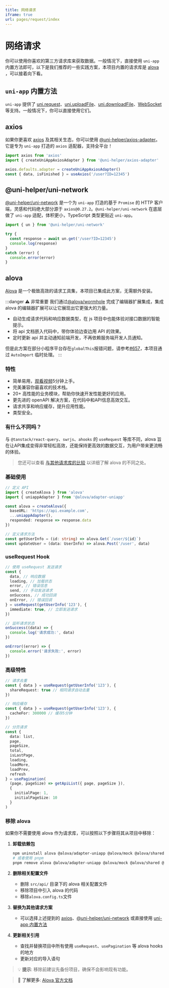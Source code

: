 ```yaml
---
title: 网络请求
iframe: true
url: pages/request/index
---
```


# 网络请求

你可以使用你喜欢的第三方请求库来获取数据。一般情况下，直接使用 `uni-app` 内置方法即可，以下是我们推荐的一些实践方案，本项目内置的请求库是 [alova](#alova) ，可以接着向下看。

## `uni-app` 内置方法

`uni-app` 提供了 [uni.request](https://uniapp.dcloud.net.cn/api/request/request.html)、[uni.uploadFile](https://uniapp.dcloud.net.cn/api/request/network-file.html#uploadfile)、[uni.downloadFile](https://uniapp.dcloud.net.cn/api/request/network-file.html#downloadfile)、[WebSocket](https://uniapp.dcloud.net.cn/api/request/websocket.html) 等支持。一般情况下，你可以直接使用它们。

## axios

如果你更喜欢 [axios](https://github.com/axios/axios) 及其相关生态，你可以使用 [@uni-helper/axios-adapter](https://github.com/uni-helper/axios-adapter)。它是专为 `uni-app` 打造的 `axios` 适配器，支持全平台！

```ts
import axios from 'axios'
import { createUniAppAxiosAdapter } from '@uni-helper/axios-adapter'

axios.defaults.adapter = createUniAppAxiosAdapter()
const { data, isFinished } = useAxios('/user?ID=12345')
```

## @uni-helper/uni-network

[@uni-helper/uni-network](https://github.com/uni-helper/uni-network) 是一个为 `uni-app` 打造的基于 `Promise` 的 HTTP 客户端，灵感和代码绝大部分源于 `axios@0.27.2`。`@uni-helper/uni-network` 在底层做了 `uni-app` 适配，体积更小，TypeScript 类型更贴近 `uni-app`。

```ts
import { un } from '@uni-helper/uni-network'

try {
  const response = await un.get('/user?ID=12345')
  console.log(response)
}
catch (error) {
  console.error(error)
}
```

## alova

[Alova](https://github.com/alovajs/alova) 是一个极致高效的请求工具集，本项目已集成此方案，无需额外安装。

:::danger ⚠️ 非常重要
我们通过[@alova/wormhole](https://alova.js.org/zh-CN/tutorial/getting-started/extension-integration) 完成了编辑器扩展集成，集成 alova 的编辑器扩展可以让它展现出它更强大的力量。

- 自动生成请求代码和响应数据类型，在 js 项目中也能体验对接口数据的智能提示。
- 将 api 文档嵌入代码中，带你体验边查边用 API 的效果。
- 定时更新 api 并主动通知前端开发，不再依赖服务端开发人员通知。

但是此方案在部分小程序平台存在`globalThis`报错问题，请参考[#657](https://github.com/alovajs/alova/issues/657)，本项目通过 `AutoImport` 临时处理。
:::

### 特性

- 简单易用，[观看视频](https://alova.js.org/video-tutorial)5分钟上手。
- 完美兼容你最喜欢的技术栈。
- 20+ 高性能的业务模块，帮助你快速开发性能更好的应用。
- 更先进的 openAPI 解决方案，在代码中和API信息高效交互。
- 请求共享和响应缓存，提升应用性能。
- 类型安全。

### 有什么不同吗？

与 `@tanstack/react-query`、`swrjs`、`ahooks` 的 `useRequest` 等库不同，alova 旨在让API集成变得非常轻松高效，还能保持更高效的数据交互，为用户带来更流畅的体验。

> 您还可以查看 [与其他请求库的比较](https://alova.js.org/about/comparison) 以详细了解 alova 的不同之处。

### 基础使用

```typescript
// 定义 API
import { createAlova } from 'alova'
import { uniappAdapter } from '@alova/adapter-uniapp'

const alova = createAlova({
  baseURL: 'https://api.example.com',
  ...uniappAdapter(),
  responded: response => response.data
})

// 定义请求方法
const getUserInfo = (id: string) => alova.Get(`/user/${id}`)
const updateUser = (data: UserInfo) => alova.Post('/user', data)
```

### useRequest Hook

```typescript
// 使用 useRequest 发送请求
const {
  data, // 响应数据
  loading, // 加载状态
  error, // 错误信息
  send, // 手动发送请求
  onSuccess, // 成功回调
  onError, // 错误回调
} = useRequest(getUserInfo('123'), {
  immediate: true, // 立即发送请求
})

// 监听请求状态
onSuccess((data) => {
  console.log('请求成功:', data)
})

onError((error) => {
  console.error('请求失败:', error)
})
```

### 高级特性

```typescript
// 请求去重
const { data } = useRequest(getUserInfo('123'), {
  shareRequest: true // 相同请求自动去重
})

// 响应缓存
const { data } = useRequest(getUserInfo('123'), {
  cacheFor: 300000 // 缓存5分钟
})

// 分页请求
const {
  data: list,
  page,
  pageSize,
  total,
  isLastPage,
  loading,
  loadMore,
  loadPrev,
  refresh
} = usePagination(
  (page, pageSize) => getApiList({ page, pageSize }),
  {
    initialPage: 1,
    initialPageSize: 10
  }
)
```

### 移除 alova

如果你不需要使用 alova 作为请求库，可以按照以下步骤将其从项目中移除：

1. **卸载依赖包**
   ```bash
   npm uninstall alova @alova/adapter-uniapp @alova/mock @alova/shared @alova/wormhole
   # 或者使用 pnpm
   pnpm remove alova @alova/adapter-uniapp @alova/mock @alova/shared @alova/wormhole
   ```

2. **删除相关配置文件**
   - 删除 `src/api/` 目录下的 alova 相关配置文件
   - 移除项目中引入 alova 的代码
   - 移除`alova.config.ts`文件

3. **替换为其他请求方案**
   - 可以选择上述提到的 [axios](#axios)、[@uni-helper/uni-network](#uni-helperuni-network) 或直接使用 [uni-app 内置方法](#uni-app-内置方法)

4. **更新相关引用**
   - 查找并替换项目中所有使用 `useRequest`、`usePagination` 等 alova hooks 的地方
   - 更新对应的导入语句

> 💡 **提示**: 移除前建议先备份项目，确保不会影响现有功能。

> 📖 **了解更多**: [Alova 官方文档](https://alova.js.org/zh-CN/)
